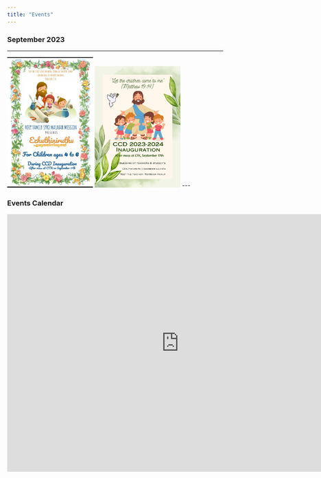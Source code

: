 ```yaml
---
title: "Events"
---
```


### September 2023
---

<img src="/img/ezhuthiniruth-2023.jpeg" width="200" width="100%" height="auto">
<img src="/img/CCD-2023-24-Inauguration.png" width="200" width="100%" height="auto">
---

<div>
    <h3>Events Calendar</h3>
    <div class="container-iframe">
        <iframe class="responsive-iframe" src="https://calendar.google.com/calendar/embed?src=c21jc2VhdHRsZS50cnVzdGVlc0BnbWFpbC5jb20&src=Y181OGFkM2FiNzMxM2U4OTRkZWYxMDFjNmE2MjNhZDBjYTE2N2QxMmU5NmVlZTUxYzdjMmVlY2VjNDU4NjcyMzc5QGdyb3VwLmNhbGVuZGFyLmdvb2dsZS5jb20" width="800" height="600" frameborder="0" scrolling="no"></iframe>
    </div>
</div>
